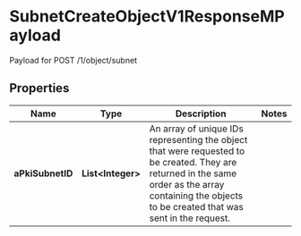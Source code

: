 

# SubnetCreateObjectV1ResponseMPayload

Payload for POST /1/object/subnet

## Properties

| Name | Type | Description | Notes |
|------------ | ------------- | ------------- | -------------|
|**aPkiSubnetID** | **List&lt;Integer&gt;** | An array of unique IDs representing the object that were requested to be created.  They are returned in the same order as the array containing the objects to be created that was sent in the request. |  |



